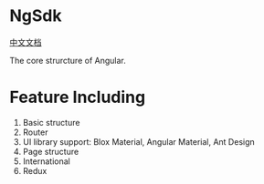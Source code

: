 # NgSdk

[中文文档](./docs/zh/readme.md)

The core strurcture of Angular.

# Feature Including

1. Basic structure
2. Router
3. UI library support: Blox Material, Angular Material, Ant Design
4. Page structure
5. International
6. Redux





